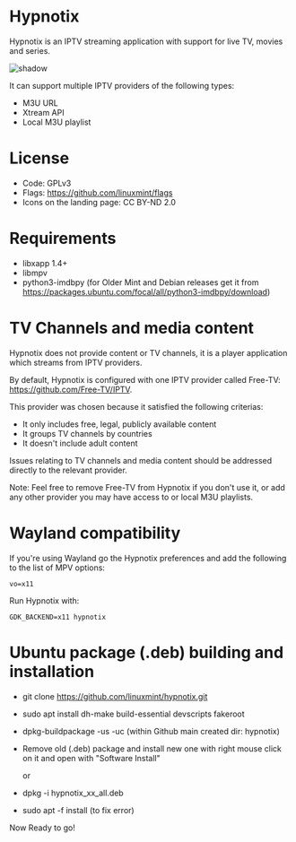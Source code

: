 # Hypnotix

Hypnotix is an IPTV streaming application with support for live TV, movies and series.

![shadow](https://user-images.githubusercontent.com/1138515/99553152-b8bac780-29b5-11eb-9d75-8756ed7581b6.png)

It can support multiple IPTV providers of the following types:

- M3U URL
- Xtream API
- Local M3U playlist

# License

- Code: GPLv3
- Flags: https://github.com/linuxmint/flags
- Icons on the landing page: CC BY-ND 2.0

# Requirements

- libxapp 1.4+
- libmpv
- python3-imdbpy (for Older Mint and Debian releases get it from https://packages.ubuntu.com/focal/all/python3-imdbpy/download)

# TV Channels and media content

Hypnotix does not provide content or TV channels, it is a player application which streams from IPTV providers.

By default, Hypnotix is configured with one IPTV provider called Free-TV: https://github.com/Free-TV/IPTV.

This provider was chosen because it satisfied the following criterias:

- It only includes free, legal, publicly available content
- It groups TV channels by countries
- It doesn't include adult content

Issues relating to TV channels and media content should be addressed directly to the relevant provider.

Note: Feel free to remove Free-TV from Hypnotix if you don't use it, or add any other provider you may have access to or local M3U playlists.

# Wayland compatibility

If you're using Wayland go the Hypnotix preferences and add the following to the list of MPV options:

`vo=x11`

Run Hypnotix with:

`GDK_BACKEND=x11 hypnotix`

# Ubuntu package (.deb) building and installation

- git clone https://github.com/linuxmint/hypnotix.git

- sudo apt install dh-make build-essential devscripts fakeroot

- dpkg-buildpackage -us -uc (within Github main created dir: hypnotix)

- Remove old (.deb) package and install new one with right mouse click on it and open with "Software Install"
    
    or

- dpkg -i hypnotix_xx_all.deb

- sudo apt -f install (to fix error)

Now Ready to go!
